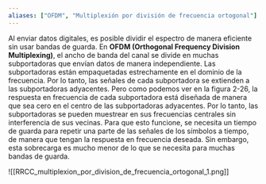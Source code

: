 ```yaml
---
aliases: ["OFDM", "Multiplexión por división de frecuencia ortogonal"]
---
```

Al enviar datos digitales, es posible dividir el espectro de manera eficiente sin usar bandas de guarda. En **OFDM (Orthogonal Frequency Division Multiplexing)**, el ancho de banda del canal se divide en muchas subportadoras que envían datos de manera independiente. Las subportadoras están empaquetadas estrechamente en el dominio de la frecuencia. Por lo tanto, las señales de cada subportadora se extienden a las subportadoras adyacentes. Pero como podemos ver en la figura 2-26, la respuesta en frecuencia de cada subportadora está diseñada de manera que sea cero en el centro de las subportadoras adyacentes. Por lo tanto, las subportadoras se pueden muestrear en sus frecuencias centrales sin interferencia de sus vecinas. Para que esto funcione, se necesita un tiempo de guarda para repetir una parte de las señales de los símbolos a tiempo, de manera que tengan la respuesta en frecuencia deseada. Sin embargo, esta sobrecarga es mucho menor de lo que se necesita para muchas bandas de guarda.

![[RRCC_multiplexion_por_division_de_frecuencia_ortogonal_1.png]]